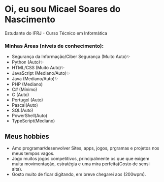 # Oi, eu sou Micael Soares do Nascimento
<p> Estudante do IFRJ - Curso Técnico em Informática </p>
<h3> Minhas Áreas (níveis de conhecimento): </h3>


- Segurança da Informação/Ciber Segurança (Muito Auto)✨
- Python (Auto)✨
- HTML/CSS (Muito Auto)✨
- JavaScript (Mediano/Auto)✨
- Java (Mediano/Auto)✨
- PHP (Mediano)
- C# (Mínimo)
- C (Auto)
- Portugol (Auto)
- Pascal(Auto)
- SQL(Auto)
- PowerShell(Auto)
- TypeScript(Mediano)

<h2>Meus hobbies</h2>

- Amo programar/desenvolver Sites, apps, jogos, prgramas e projetos nos meus tempos vagos.
- Jogo muitos jogos competitivos, principalmente os que que exigem muita movimentação, estratégia e uma mira perfeita(Gosto de sensi alta).
- Gosto muito de ficar digitando, em breve chegarei aos (200wpm).



<!--
<ul>
  <li>Segurança da Informação/Ciber Segurança (Muito Auto)✨</li>
  <li>Python (Auto)✨</li>
  <li>HTML/CSS (Muito Auto)✨</li>
  <li>JavaScript (Mediano/Auto)✨</li>
  <li>Java (Mediano/Auto)✨</li>
  <li>PHP (Mínimo)</li>
  <li>C# (Mínimo)</li>
  <li>C (Auto)</li>
  <li>Portugol (Auto)</li>
  <li>Pascal(Auto)</li>
  <li>SQL(Auto)</li>
  <li>PowerShell(Auto)</li>
  <li>TypeScript(Mediano)</li>
</ul>



**MicaelSoares11/MicaelSoares11** is a ✨ _special_ ✨ repository because its `README.md` (this file) appears on your GitHub profile.

Here are some ideas to get you started:

- 🔭 I’m currently working on ...
- 🌱 I’m currently learning ...
- 👯 I’m looking to collaborate on ...
- 🤔 I’m looking for help with ...
- 💬 Ask me about ...
- 📫 How to reach me: ...
- 😄 Pronouns: ...
- ⚡ Fun fact: ...
-->

